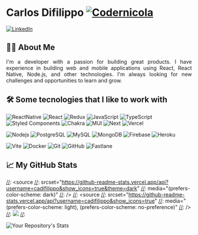 # Carlos Difilippo [![Codernicola](https://img.shields.io/github/followers/cadifilippo?style=social)](https://github.com/cadifilippo)

<a href="https://www.linkedin.com/in/cdifilippo" target="_blank"><img alt="LinkedIn" src="https://img.shields.io/badge/linkedin-%230077B5.svg?&style=for-the-badge&logo=linkedin&logoColor=white" /></a>

## 👨‍💻 About Me

<p style="max-width: 720px; text-align: justify">
I'm a developer with a passion for building great products. I have experience in building web and mobile applications using React, React Native, Node.js, and other technologies. I'm always looking for new challenges and opportunities to learn and grow.
</p>

## 🛠 Some tecnologies that I like to work with

![ReactNative](https://img.shields.io/badge/-React%20Native-black?style=flat&logo=react)
![React](https://img.shields.io/badge/-React-black?style=flat&logo=react)
![Redux](https://img.shields.io/badge/-Redux-black?style=flat&logo=redux)
![JavaScript](https://img.shields.io/badge/-JavaScript-black?style=flat&logo=javascript)
![TypeScript](https://img.shields.io/badge/-TypeScript-black?style=flat&logo=typescript)
![Styled Components](https://img.shields.io/badge/-Styled%20Components-black?style=flat&logo=styled-components)
![Chakra](https://img.shields.io/badge/-chakra-black?style=flat&logo=chakraui)
![MUI](https://img.shields.io/badge/-MUI-black?style=flat&logo=mui)
![Next](https://img.shields.io/badge/-next-black?style=flat&logo=next.js)
![Vercel](https://img.shields.io/badge/-Vercel-black?style=flat&logo=vercel)

![Nodejs](https://img.shields.io/badge/-Nodejs-black?style=flat&logo=Node.js)
![PostgreSQL](https://img.shields.io/badge/-PostgreSQL-black?style=flat&logo=postgresql)
![MySQL](https://img.shields.io/badge/-MySQL-black?style=flat&logo=mysql)
![MongoDB](https://img.shields.io/badge/-MongoDB-black?style=flat&logo=mongodb)
![Firebase](https://img.shields.io/badge/-Firebase-black?style=flat&logo=Firebase)
![Heroku](https://img.shields.io/badge/-Heroku-black?style=flat&logo=heroku)

![Vite](https://img.shields.io/badge/-vite-black?style=flat&logo=vite)
![Docker](https://img.shields.io/badge/-Docker-black?style=flat&logo=docker)
![Git](https://img.shields.io/badge/-Git-black?style=flat&logo=git)
![GitHub](https://img.shields.io/badge/-GitHub-black?style=flat&logo=github)
![Fastlane](https://img.shields.io/badge/-Fastlane-black?style=flat&logo=fastlane)

## 📈 My GitHub Stats

[//]: <picture>
[//]: <source 
[//]:   srcset="https://github-readme-stats.vercel.app/api?username=cadifilippo&show_icons=true&theme=dark"
[//]:   media="(prefers-color-scheme: dark)"
[//]: />
[//]: <source
[//]:   srcset="https://github-readme-stats.vercel.app/api?username=cadifilippo&show_icons=true"
[//]:   media="(prefers-color-scheme: light), (prefers-color-scheme: no-preference)"
[//]: />
[//]: <img src="https://github-readme-stats.vercel.app/api?username=cadifilippo&show_icons=true" />
[//]: </picture>

![Your Repository's Stats](https://github-readme-stats.vercel.app/api/top-langs/?username=cadifilippo&theme=blue-green)
